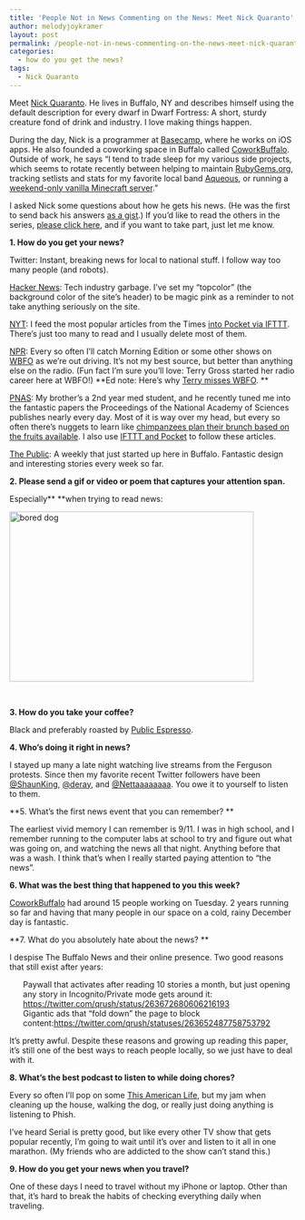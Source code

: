 ```yaml
---
title: 'People Not in News Commenting on the News: Meet Nick Quaranto'
author: melodyjoykramer
layout: post
permalink: /people-not-in-news-commenting-on-the-news-meet-nick-quaranto/
categories:
  - how do you get the news?
tags:
  - Nick Quaranto
---
```

Meet [Nick Quaranto][1]. He lives in Buffalo, NY and describes himself using the default description for every dwarf in Dwarf Fortress: A short, sturdy creature fond of drink and industry. I love making things happen.

During the day, Nick is a programmer at [Basecamp][2], where he works on iOS apps. He also founded a coworking space in Buffalo called [CoworkBuffalo][3]. Outside of work, he says &#8220;I tend to trade sleep for my various side projects, which seems to rotate recently between helping to maintain <a href="https://rubygems.org/" rel="noreferrer">RubyGems.org</a>, tracking setlists and stats for my favorite local band <a href="http://aqueousband.com/" rel="noreferrer">Aqueous</a>, or running a <a href="http://pickaxe.club/" rel="noreferrer">weekend-only vanilla Minecraft server</a>.&#8221;

I asked Nick some questions about how he gets his news. (He was the first to send back his answers [as a gist][4].) If you’d like to read the others in the series, [please click here][5], and if you want to take part, just let me know.

**1. How do you get your news?**

Twitter: Instant, breaking news for local to national stuff. I follow way too many people (and robots).

[Hacker News][6]: Tech industry garbage. I&#8217;ve set my &#8220;topcolor&#8221; (the background color of the site&#8217;s header) to be magic pink as a reminder to not take anything seriously on the site.

[NYT][7]: I feed the most popular articles from the Times <a href="https://ifttt.com/recipes/113574-when-a-good-topic-appears-on-the-nyt-magazine-that-is-very-popular-send-it-to-my-pocket-account" rel="noreferrer">into Pocket via IFTTT</a>. There&#8217;s just too many to read and I usually delete most of them.

[NPR][8]: Every so often I&#8217;ll catch Morning Edition or some other shows on <a href="http://www.wbfo.org/" rel="noreferrer">WBFO</a> as we&#8217;re out driving. It&#8217;s not my best source, but better than anything else on the radio. (Fun fact I&#8217;m sure you&#8217;ll love: Terry Gross started her radio career here at WBFO!) **Ed note: Here&#8217;s why [Terry misses WBFO][9]. **

<a href="http://pnas.org/" rel="noreferrer">PNAS</a>: My brother&#8217;s a 2nd year med student, and he recently tuned me into the fantastic papers the Proceedings of the National Academy of Sciences publishes nearly every day. Most of it is way over my head, but every so often there&#8217;s nuggets to learn like <a href="http://www.pnas.org/content/early/2014/10/23/1407524111" rel="noreferrer">chimpanzees plan their brunch based on the fruits available</a>. I also use <a href="https://ifttt.com/recipes/221594-save-new-pnas-current-issue-articles-to-pocket" rel="noreferrer">IFTTT and Pocket</a> to follow these articles.

<a href="http://www.dailypublic.com/" rel="noreferrer">The Public</a>: A weekly that just started up here in Buffalo. Fantastic design and interesting stories every week so far.

**2. Please send a gif or video or poem that captures your attention span.**

Especially** **when trying to read news:

[<img class="alignnone size-full wp-image-395" src="http://www.melodyjk.com/wp-content/uploads/2015/01/God__I_m_bored_.gif" alt="bored dog" width="430" height="300" />][10]

&nbsp;

**3. How do you take your coffee?**

Black and preferably roasted by <a href="http://www.publicespresso.com/" rel="noreferrer">Public Espresso</a>.

**4. Who&#8217;s doing it right in news?**

I stayed up many a late night watching live streams from the Ferguson protests. Since then my favorite recent Twitter followers have been <a href="https://twitter.com/ShaunKing" rel="noreferrer">@ShaunKing</a>, <a href="https://twitter.com/qrush" rel="noreferrer">@deray</a>, and <a href="https://twitter.com/Nettaaaaaaaa" rel="noreferrer">@Nettaaaaaaaa</a>. You owe it to yourself to listen to them.

**5. What&#8217;s the first news event that you can remember? **

The earliest vivid memory I can remember is 9/11. I was in high school, and I remember running to the computer labs at school to try and figure out what was going on, and watching the news all that night. Anything before that was a wash. I think that&#8217;s when I really started paying attention to &#8220;the news&#8221;.

**6. What was the best thing that happened to you this week?**

<a href="http://coworkbuffalo.com/" rel="noreferrer">CoworkBuffalo</a> had around 15 people working on Tuesday. 2 years running so far and having that many people in our space on a cold, rainy December day is fantastic.

**7. What do you absolutely hate about the news? **

I despise The Buffalo News and their online presence. Two good reasons that still exist after years:

<ul class="task-list">
  <li>
    Paywall that activates after reading 10 stories a month, but just opening any story in Incognito/Private mode gets around it: <a href="https://twitter.com/qrush/status/263672680606216193" rel="noreferrer">https://twitter.com/qrush/status/263672680606216193</a>
  </li>
  <li>
    Gigantic ads that &#8220;fold down&#8221; the page to block content:<a href="https://twitter.com/qrush/statuses/263652487758753792" rel="noreferrer">https://twitter.com/qrush/statuses/263652487758753792</a>
  </li>
</ul>

It&#8217;s pretty awful. Despite these reasons and growing up reading this paper, it&#8217;s still one of the best ways to reach people locally, so we just have to deal with it.

**8. What&#8217;s the best podcast to listen to while doing chores?**

Every so often I&#8217;ll pop on some [This American Life][11], but my jam when cleaning up the house, walking the dog, or really just doing anything is listening to Phish.

I&#8217;ve heard Serial is pretty good, but like every other TV show that gets popular recently, I&#8217;m going to wait until it&#8217;s over and listen to it all in one marathon. (My friends who are addicted to the show can&#8217;t stand this.)

**9. How do you get your news when you travel?**

One of these days I need to travel without my iPhone or laptop. Other than that, it&#8217;s hard to break the habits of checking everything daily when traveling.

&nbsp;

 [1]: https://twitter.com/qrush
 [2]: https://basecamp.com/
 [3]: http://coworkbuffalo.com/
 [4]: https://gist.github.com/qrush/7d40d0be359b22bcbf13
 [5]: http://www.melodyjk.com/category/how-do-you-get-the-news/
 [6]: https://news.ycombinator.com/
 [7]: http://www.nytimes.com/
 [8]: http://www.npr.org/
 [9]: https://www.youtube.com/watch?v=3l4O57Xj_l0
 [10]: http://www.melodyjk.com/wp-content/uploads/2015/01/God__I_m_bored_.gif
 [11]: http://www.thisamericanlife.org/